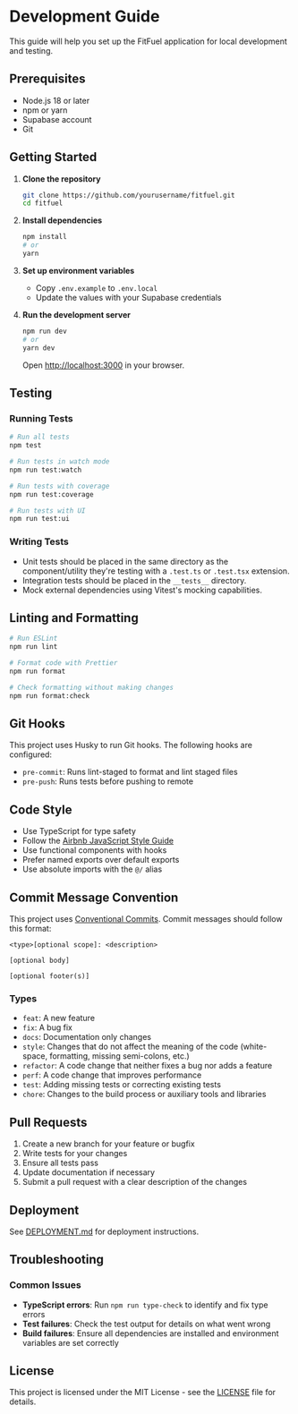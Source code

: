 # Development Guide

This guide will help you set up the FitFuel application for local development and testing.

## Prerequisites

- Node.js 18 or later
- npm or yarn
- Supabase account
- Git

## Getting Started

1. **Clone the repository**
   ```bash
   git clone https://github.com/yourusername/fitfuel.git
   cd fitfuel
   ```

2. **Install dependencies**
   ```bash
   npm install
   # or
   yarn
   ```

3. **Set up environment variables**
   - Copy `.env.example` to `.env.local`
   - Update the values with your Supabase credentials

4. **Run the development server**
   ```bash
   npm run dev
   # or
   yarn dev
   ```
   Open [http://localhost:3000](http://localhost:3000) in your browser.

## Testing

### Running Tests

```bash
# Run all tests
npm test

# Run tests in watch mode
npm run test:watch

# Run tests with coverage
npm run test:coverage

# Run tests with UI
npm run test:ui
```

### Writing Tests

- Unit tests should be placed in the same directory as the component/utility they're testing with a `.test.ts` or `.test.tsx` extension.
- Integration tests should be placed in the `__tests__` directory.
- Mock external dependencies using Vitest's mocking capabilities.

## Linting and Formatting

```bash
# Run ESLint
npm run lint

# Format code with Prettier
npm run format

# Check formatting without making changes
npm run format:check
```

## Git Hooks

This project uses Husky to run Git hooks. The following hooks are configured:

- `pre-commit`: Runs lint-staged to format and lint staged files
- `pre-push`: Runs tests before pushing to remote

## Code Style

- Use TypeScript for type safety
- Follow the [Airbnb JavaScript Style Guide](https://github.com/airbnb/javascript)
- Use functional components with hooks
- Prefer named exports over default exports
- Use absolute imports with the `@/` alias

## Commit Message Convention

This project uses [Conventional Commits](https://www.conventionalcommits.org/). Commit messages should follow this format:

```
<type>[optional scope]: <description>

[optional body]

[optional footer(s)]
```

### Types

- `feat`: A new feature
- `fix`: A bug fix
- `docs`: Documentation only changes
- `style`: Changes that do not affect the meaning of the code (white-space, formatting, missing semi-colons, etc.)
- `refactor`: A code change that neither fixes a bug nor adds a feature
- `perf`: A code change that improves performance
- `test`: Adding missing tests or correcting existing tests
- `chore`: Changes to the build process or auxiliary tools and libraries

## Pull Requests

1. Create a new branch for your feature or bugfix
2. Write tests for your changes
3. Ensure all tests pass
4. Update documentation if necessary
5. Submit a pull request with a clear description of the changes

## Deployment

See [DEPLOYMENT.md](DEPLOYMENT.md) for deployment instructions.

## Troubleshooting

### Common Issues

- **TypeScript errors**: Run `npm run type-check` to identify and fix type errors
- **Test failures**: Check the test output for details on what went wrong
- **Build failures**: Ensure all dependencies are installed and environment variables are set correctly

## License

This project is licensed under the MIT License - see the [LICENSE](LICENSE) file for details.
